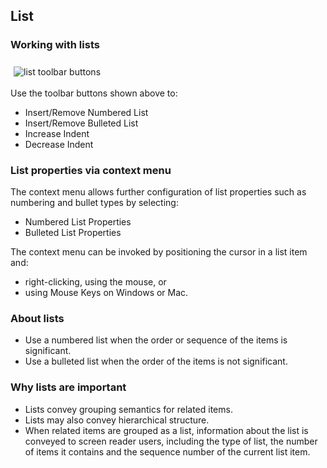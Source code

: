## List

### Working with lists

<img style="padding: 8px 0 3px 5px" alt="list toolbar buttons" src="/plugins-dev/custom/images/list-buttons.png"/>

Use the toolbar buttons shown above to:

* Insert/Remove Numbered List
* Insert/Remove Bulleted List
* Increase Indent
* Decrease Indent

### List properties via context menu

The context menu allows further configuration of list properties such as
numbering and bullet types by selecting:

* Numbered List Properties
* Bulleted List Properties

The context menu can be invoked by positioning the cursor in a list item and:

* right-clicking, using the mouse, or
* using Mouse Keys on Windows or Mac.

### About lists

* Use a numbered list when the order or sequence of the items is significant.
* Use a bulleted list when the order of the items is not significant.

### Why lists are important

* Lists convey grouping semantics for related items.
* Lists may also convey hierarchical structure.
* When related items are grouped as a list, information about the list is
  conveyed to screen reader users, including the type of list, the number of
  items it contains and the sequence number of the current list item.
